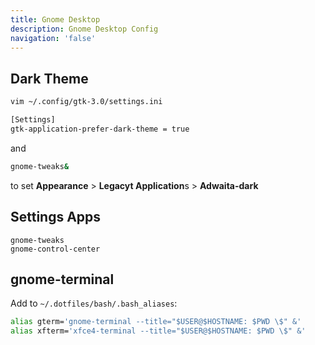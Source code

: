 ```yaml
---
title: Gnome Desktop
description: Gnome Desktop Config
navigation: 'false'
---
```

 
## Dark Theme

```bash
vim ~/.config/gtk-3.0/settings.ini
```

```bash
[Settings]
gtk-application-prefer-dark-theme = true
```

and

```bash
gnome-tweaks&
```

to set **Appearance** > **Legacyt Application**s > **Adwaita-dark**

## Settings Apps

```
gnome-tweaks
gnome-control-center
```

## gnome-terminal

Add to ```~/.dotfiles/bash/.bash_aliases```:

```bash
alias gterm='gnome-terminal --title="$USER@$HOSTNAME: $PWD \$" &'
alias xfterm='xfce4-terminal --title="$USER@$HOSTNAME: $PWD \$" &'
```

